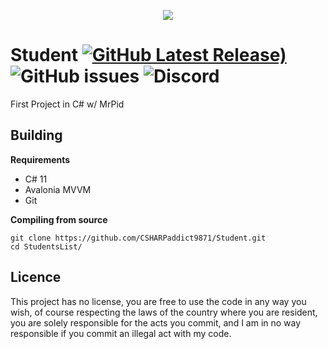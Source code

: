 ﻿<p align="center">
  <img src="https://user-images.githubusercontent.com/123044890/216797134-513d57ac-6d75-480b-93e6-137b18d60b84.png">
</p>


# Student [![GitHub Latest Release)](https://img.shields.io/github/v/release/Antyss77/password-generator?logo=github)](https://github.com/Antyss77/password-generator/releases)   <img alt="GitHub issues" src="https://img.shields.io/github/issues/Antyss77/password-generator"> <img alt="Discord" src="https://img.shields.io/discord/741862512307339264"> 

First Project in C# w/ MrPid 

## Building
**Requirements**
- C# 11 
- Avalonia MVVM
- Git

**Compiling from source**

```
git clone https://github.com/CSHARPaddict9871/Student.git
cd StudentsList/ 
```

## Licence
This project has no license, you are free to use the code in any way you wish, of course respecting the laws of the country where you are resident, you are solely responsible for the acts you commit, and I am in no way responsible if you commit an illegal act with my code.
